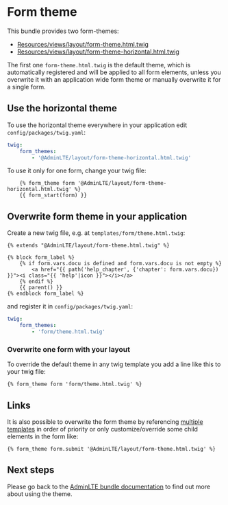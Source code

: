 # Form theme

This bundle provides two form-themes:
- [Resources/views/layout/form-theme.html.twig](Resources/views/layout/form-theme.html.twig)
- [Resources/views/layout/form-theme-horizontal.html.twig](Resources/views/layout/form-theme-horizontal.html.twig)

The first one `form-theme.html.twig` is the default theme, which is automatically registered and will be applied to all form elements, 
unless you overwrite it with an application wide form theme or manually overwrite it for a single form.

## Use the horizontal theme

To use the horizontal theme everywhere in your application edit `config/packages/twig.yaml`:

```yaml
twig:
    form_themes:
        - '@AdminLTE/layout/form-theme-horizontal.html.twig'
```

To use it only for one form, change your twig file:

```twig
    {% form_theme form '@AdminLTE/layout/form-theme-horizontal.html.twig' %}
    {{ form_start(form) }}
```

## Overwrite form theme in your application

Create a new twig file, e.g. at `templates/form/theme.html.twig`:

```twig
{% extends "@AdminLTE/layout/form-theme.html.twig" %}

{% block form_label %}
    {% if form.vars.docu is defined and form.vars.docu is not empty %}
        <a href="{{ path('help_chapter', {'chapter': form.vars.docu}) }}"><i class="{{ 'help'|icon }}"></i></a>
    {% endif %}
    {{ parent() }}
{% endblock form_label %}
``` 

and register it in `config/packages/twig.yaml`:

```yaml
twig:
    form_themes:
        - 'form/theme.html.twig'
```

### Overwrite one form with your layout

To override the default theme in any twig template you add a line like this to your twig file:

```twig
{% form_theme form 'form/theme.html.twig' %}
```

## Links 
It is also possible to overwrite the form theme by referencing 
[multiple templates](https://symfony.com/doc/current/form/form_customization.html#multiple-templates) in order of priority 
or only customize/override some child elements in the form like:

```twig
{% form_theme form.submit '@AdminLTE/layout/form-theme.html.twig' %}
```

## Next steps

Please go back to the [AdminLTE bundle documentation](README.md) to find out more about using the theme.
